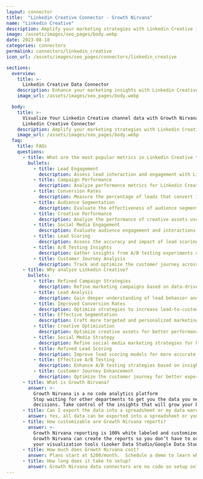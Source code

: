 ```yaml
---
layout: connector
title:  "Linkedin Creative Connector - Growth Nirvana"
name: "Linkedin Creative"
description: Amplify your marketing strategies with Linkedin Creative integration. Gain actionable insights from data analysis on Linkedin campaigns.
image: /assets/images/seo_pages/body.webp
date: 2023-08-18
categories: connectors
permalink: connectors/linkedin_creative
icon_url: /assets/images/seo_pages/connectors/linkedin_creative

sections:
  overview:
    title: >-
      Linkedin Creative Data Connector
    description: Enhance your marketing insights with Linkedin Creative integration. Merge data from Linkedin and gain valuable insights for campaign strategies, lead analysis, and operational excellence.
    image_url: /assets/images/seo_pages/body.webp

  body:
    title: >-
      Visualize Your Linkedin Creative channel data with Growth Nirvana's
      Linkedin Creative Connector
    description: Amplify your marketing strategies with Linkedin Creative integration. Gain actionable insights from data analysis on Linkedin campaigns.
    image_url: /assets/images/seo_pages/body.webp
  faq:
    title: FAQs
    questions:
      - title: What are the most popular metrics in Linkedin Creative to analyze?
        bullets:
          - title: Lead Engagement
            description: Assess lead interaction and engagement with Linkedin Creative materials.
          - title: Campaign Performance
            description: Analyze performance metrics for Linkedin Creative campaigns.
          - title: Conversion Rates
            description: Measure the percentage of leads that convert into customers.
          - title: Audience Segmentation
            description: Evaluate the effectiveness of audience segmentation strategies.
          - title: Creative Performance
            description: Analyze the performance of creative assets used in Linkedin campaigns.
          - title: Social Media Engagement
            description: Evaluate audience engagement and interactions on Linkedin and other social media platforms.
          - title: Lead Scoring
            description: Assess the accuracy and impact of lead scoring models.
          - title: A/B Testing Insights
            description: Gather insights from A/B testing experiments on Linkedin campaigns.
          - title: Customer Journey Analysis
            description: Track and optimize the customer journey across Linkedin and other marketing touchpoints.
      - title: Why analyze Linkedin Creative?
        bullets:
          - title: Refined Campaign Strategies
            description: Refine marketing campaigns based on data-driven insights from Linkedin Creative integration.
          - title: Lead Analysis
            description: Gain deeper understanding of lead behavior and preferences through Linkedin analytics.
          - title: Improved Conversion Rates
            description: Optimize strategies to increase lead-to-customer conversion rates on Linkedin.
          - title: Effective Segmentation
            description: Craft more targeted and personalized marketing campaigns with Linkedin data.
          - title: Creative Optimization
            description: Optimize creative assets for better performance in Linkedin campaigns.
          - title: Social Media Strategy
            description: Refine social media marketing strategies for higher engagement on Linkedin.
          - title: Refined Lead Scoring
            description: Improve lead scoring models for more accurate lead prioritization on Linkedin.
          - title: Effective A/B Testing
            description: Enhance A/B testing strategies based on insights from Linkedin campaigns.
          - title: Customer Journey Enhancement
            description: Optimize the customer journey for better experiences on Linkedin and other marketing touchpoints.
      - title: What is Growth Nirvana?
        answer: >-
          Growth Nirvana is a no code analytics platform 
          Stop waiting for other departments to get you the data you need to make critical business 
          decisions. Take control of the insights that will grow your business.
      - title: Can I export the data into a spreadsheet or my data warehouse?
        answer: Yes, all data can be exported into a spreadsheet or your data warehouse (Google BigQuery, AWS, Snowflake, Azure, etc)
      - title: How customizable are Growth Nirvana reports?
        answer: >-
          Growth Nirvana reporting is 100% white labeled and customized to your specifications.
          Growth Nirvana can create the reports so you don’t have to or you can connect
          your visualization tools (Looker Data Studio/Google Data Studio, Tableau, PowerBI, etc) to Growth Nirvana.
      - title: How much does Growth Nirvana cost?
        answer: Plans start at $200/month.  Schedule a demo to learn what plan is best for you.
      - title: How long does it take to setup?
        answer: Growth Nirvana data connectors are no code so setup only requires a few clicks.
---
```

